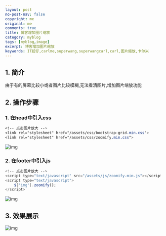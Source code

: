 ```yaml
---
layout: post
no-post-nav: false 
copyright: me
original: me
comments: true
title: 博客增加图片缩放
category: myblog
tags: [myblog,image]
excerpt: 博客增加图片缩放
keywords: IT超仔,carlme,superwang,superwangcarl,carl,图片缩放,卡尔米
---
```


## 1. 简介

由于有的屏幕比较小或者图片比较模糊,无法看清图片,增加图片缩放功能

## 2. 操作步骤

### 1. 在head中引入css

```css
<!-- 点击图片放大 -->
<link rel="stylesheet" href="/assets/css/bootstrap-grid.min.css">
<link rel="stylesheet" href="/assets/css/zoomify.min.css">
```

![img]({{site.cdn}}assets/images/blog/2019/20190408002547.jpg)

### 2. 在footer中引入js

```javascript
<!-- 点击图片放大 -->
<script type="text/javascript" src="/assets/js/zoomify.min.js"></script>
<script type="text/javascript">
    $('img').zoomify();
</script>
```

![img]({{site.cdn}}assets/images/blog/2019/20190408002636.jpg)

## 3. 效果展示

![img]({{site.cdn}}assets/images/blog/2019/20190409001833.png)